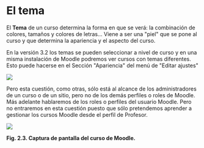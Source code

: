 
# El tema

El **Tema** de un curso determina la forma en que se verá: la combinación de colores, tamaños y colores de letras... Viene a ser una "piel" que se pone al curso y que determina la apariencia y el aspecto del curso.

En la versión 3.2 los temas se pueden seleccionar a nivel de curso y en una misma instalación de Moodle podremos ver cursos con temas diferentes. Esto puede hacerse en el Sección "Apariencia" del menú de "Editar ajustes"

![](/assets/Selección_109.png)

Pero esta cuestión, como otras, sólo está al alcance de los administradores de un curso o de un sitio, pero no de los demás perfiles o roles de Moodle. Más adelante hablaremos de los roles o perfiles del usuario Moodle. Pero no entraremos en esta cuestión puesto que sólo pretendemos aprender a gestionar los cursos Moodle desde el perfil de Profesor.

![](/assets/Selección_111.png)


**Fig. 2.3. Captura de pantalla del curso de Moodle.**

 

